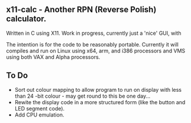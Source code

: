 ## x11-calc - Another RPN (Reverse Polish) calculator.

Written in C using X11. Work in progress, currently just a 'nice' GUI,  with

The  intention is for the code to be reasonably portable.  Currently it will
compiles  and run on Linux using x64, arm, and i386 processors and VMS using
both VAX and Alpha processors.

## To Do

* Sort out colour mapping to allow program to run on display with less  than
  24 -bit colour - may get round to this be one day...
* Rewite the display code in a more structured form (like the button and LED
  segment code).
* Add CPU emulation.
